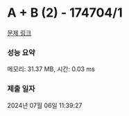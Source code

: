 # A + B (2) - 174704/1 

[문제 링크](https://level.goorm.io/exam/174704/a-b-2/quiz/1) 

### 성능 요약

메모리: 31.37 MB, 시간: 0.03 ms

### 제출 일자

2024년 07월 06일 11:39:27


